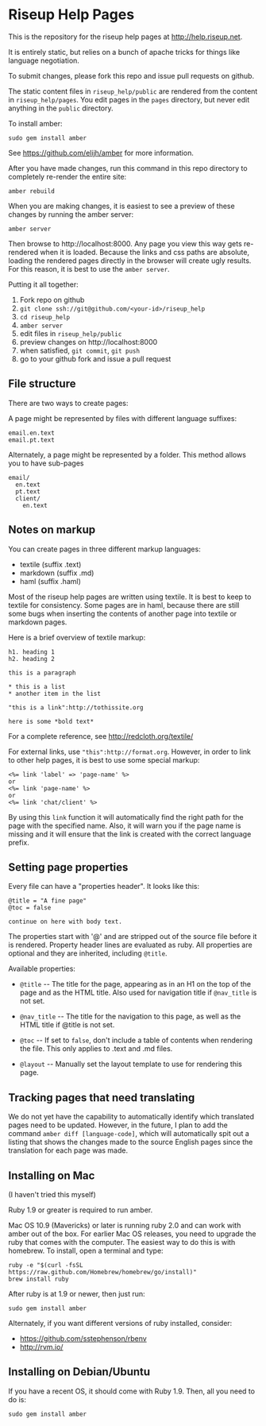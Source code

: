 Riseup Help Pages
==================================

This is the repository for the riseup help pages at http://help.riseup.net.

It is entirely static, but relies on a bunch of apache tricks for things like
language negotiation.

To submit changes, please fork this repo and issue pull requests on github.

The static content files in `riseup_help/public` are rendered from the content in
`riseup_help/pages`. You edit pages in the `pages` directory, but never edit
anything in the `public` directory.

To install amber:

    sudo gem install amber

See https://github.com/elijh/amber for more information.

After you have made changes, run this command in this repo directory to
completely re-render the entire site:

    amber rebuild

When you are making changes, it is easiest to see a preview of these changes
by running the amber server:

    amber server

Then browse to http://localhost:8000. Any page you view this way gets re-
rendered when it is loaded. Because the links and css paths are absolute,
loading the rendered pages directly in the browser will create ugly results.
For this reason, it is best to use the `amber server`.

Putting it all together:

1. Fork repo on github
2. `git clone ssh://git@github.com/<your-id>/riseup_help`
3. `cd riseup_help`
4. `amber server`
5. edit files in `riseup_help/public`
6. preview changes on http://localhost:8000
7. when satisfied, `git commit`, `git push`
8. go to your github fork and issue a pull request

File structure
------------------------------

There are two ways to create pages:

A page might be represented by files with different language suffixes:

    email.en.text
    email.pt.text

Alternately, a page might be represented by a folder. This method allows you
to have sub-pages

    email/
      en.text
      pt.text
      client/
        en.text

Notes on markup
------------------------------

You can create pages in three different markup languages:

* textile (suffix .text)
* markdown (suffix .md)
* haml (suffix .haml)

Most of the riseup help pages are written using textile. It is best to keep to
textile for consistency. Some pages are in haml, because there are still some
bugs when inserting the contents of another page into textile or markdown
pages.

Here is a brief overview of textile markup:

    h1. heading 1
    h2. heading 2

    this is a paragraph

    * this is a list
    * another item in the list

    "this is a link":http://tothissite.org

    here is some *bold text*

For a complete reference, see http://redcloth.org/textile/

For external links, use `"this":http://format.org`. However, in order to link to
other help pages, it is best to use some special markup:

    <%= link 'label' => 'page-name' %>
    or
    <%= link 'page-name' %>
    or
    <%= link 'chat/client' %>

By using this `link` function it will automatically find the right path for
the page with the specified name. Also, it will warn you if the page name is
missing and it will ensure that the link is created with the correct
language prefix.

Setting page properties
---------------------------------

Every file can have a "properties header". It looks like this:

    @title = "A fine page"
    @toc = false

    continue on here with body text.

The properties start with '@' and are stripped out of the source file before
it is rendered. Property header lines are evaluated as ruby. All properties
are optional and they are inherited, including `@title`.

Available properties:

* `@title` -- The title for the page, appearing as in an H1 on the top of the
   page and as the HTML title. Also used for navigation title if `@nav_title`
   is not set.

* `@nav_title` -- The title for the navigation to this page, as well as the
   HTML title if @title is not set.

* `@toc` -- If set to `false`, don't include a table of contents when rendering
   the file. This only applies to .text and .md files.

* `@layout` -- Manually set the layout template to use for rendering this page.

Tracking pages that need translating
--------------------------------------------

We do not yet have the capability to automatically identify which translated
pages need to be updated. However, in the future, I plan to add the command
`amber diff [language-code]`, which will automatically spit out a listing that
shows the changes made to the source English pages since the translation for
each page was made.

Installing on Mac
------------------------------

(I haven't tried this myself)

Ruby 1.9 or greater is required to run amber.

Mac OS 10.9 (Mavericks) or later is running ruby 2.0 and can work with amber
out of the box. For earlier Mac OS releases, you need to upgrade the ruby that
comes with the computer. The easiest way to do this is with homebrew. To
install, open a terminal and type:

    ruby -e "$(curl -fsSL https://raw.github.com/Homebrew/homebrew/go/install)"
    brew install ruby

After ruby is at 1.9 or newer, then just run:

    sudo gem install amber

Alternately, if you want different versions of ruby installed, consider:

* https://github.com/sstephenson/rbenv
* http://rvm.io/

Installing on Debian/Ubuntu
----------------------------------

If you have a recent OS, it should come with Ruby 1.9. Then, all you need to do is:

    sudo gem install amber

